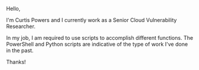 Hello, 

I'm Curtis Powers and I currently work as a Senior Cloud Vulnerability Researcher. 

In my job, I am required to use scripts to accomplish different functions. The PowerShell and Python scripts are indicative of the type of work I've done in the past. 

Thanks!
